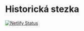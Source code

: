 # Historická stezka

[![Netlify Status](https://api.netlify.com/api/v1/badges/f37e7027-a329-469a-87c2-ff4ff243c906/deploy-status)](https://app.netlify.com/sites/historicka-stezka/deploys)

